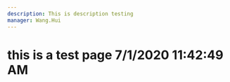 ```yaml
---
description: This is description testing
manager: Wang.Hui
---
```

# this is a test page 7/1/2020 11:42:49 AM